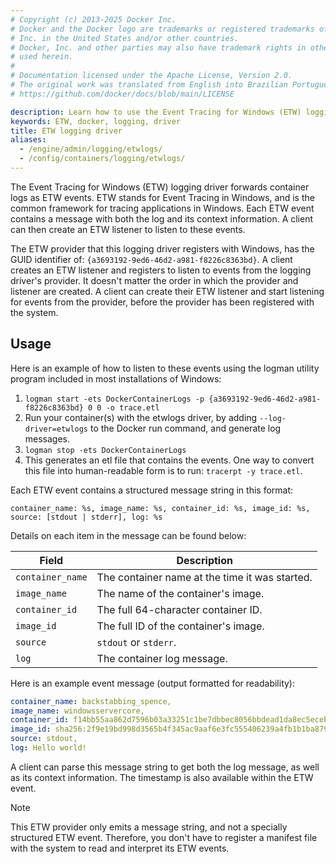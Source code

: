 ```yaml
---
# Copyright (c) 2013-2025 Docker Inc.
# Docker and the Docker logo are trademarks or registered trademarks of Docker,
# Inc. in the United States and/or other countries.
# Docker, Inc. and other parties may also have trademark rights in other terms
# used herein.
#
# Documentation licensed under the Apache License, Version 2.0.
# The original work was translated from English into Brazilian Portuguese.
# https://github.com/docker/docs/blob/main/LICENSE

description: Learn how to use the Event Tracing for Windows (ETW) logging driver with Docker Engine
keywords: ETW, docker, logging, driver
title: ETW logging driver
aliases:
  - /engine/admin/logging/etwlogs/
  - /config/containers/logging/etwlogs/
---
```

The Event Tracing for Windows (ETW) logging driver forwards container logs as ETW events.
ETW stands for Event Tracing in Windows, and is the common framework
for tracing applications in Windows. Each ETW event contains a message
with both the log and its context information. A client can then create
an ETW listener to listen to these events.

The ETW provider that this logging driver registers with Windows, has the
GUID identifier of: `{a3693192-9ed6-46d2-a981-f8226c8363bd}`. A client creates an
ETW listener and registers to listen to events from the logging driver's provider.
It doesn't matter the order in which the provider and listener are created.
A client can create their ETW listener and start listening for events from the provider,
before the provider has been registered with the system.

## Usage

Here is an example of how to listen to these events using the logman utility program
included in most installations of Windows:

1. `logman start -ets DockerContainerLogs -p {a3693192-9ed6-46d2-a981-f8226c8363bd} 0 0 -o trace.etl`
2. Run your container(s) with the etwlogs driver, by adding
   `--log-driver=etwlogs` to the Docker run command, and generate log messages.
3. `logman stop -ets DockerContainerLogs`
4. This generates an etl file that contains the events. One way to convert this
   file into human-readable form is to run: `tracerpt -y trace.etl`.

Each ETW event contains a structured message string in this format:

```text
container_name: %s, image_name: %s, container_id: %s, image_id: %s, source: [stdout | stderr], log: %s
```

Details on each item in the message can be found below:

| Field            | Description                                    |
| ---------------- | ---------------------------------------------- |
| `container_name` | The container name at the time it was started. |
| `image_name`     | The name of the container's image.             |
| `container_id`   | The full 64-character container ID.            |
| `image_id`       | The full ID of the container's image.          |
| `source`         | `stdout` or `stderr`.                          |
| `log`            | The container log message.                     |

Here is an example event message (output formatted for readability):

```yaml
container_name: backstabbing_spence,
image_name: windowsservercore,
container_id: f14bb55aa862d7596b03a33251c1be7dbbec8056bbdead1da8ec5ecebbe29731,
image_id: sha256:2f9e19bd998d3565b4f345ac9aaf6e3fc555406239a4fb1b1ba879673713824b,
source: stdout,
log: Hello world!
```

A client can parse this message string to get both the log message, as well as its
context information. The timestamp is also available within the ETW event.

> [!NOTE]
>
> This ETW provider only emits a message string, and not a specially structured
> ETW event. Therefore, you don't have to register a manifest file with the
> system to read and interpret its ETW events.
